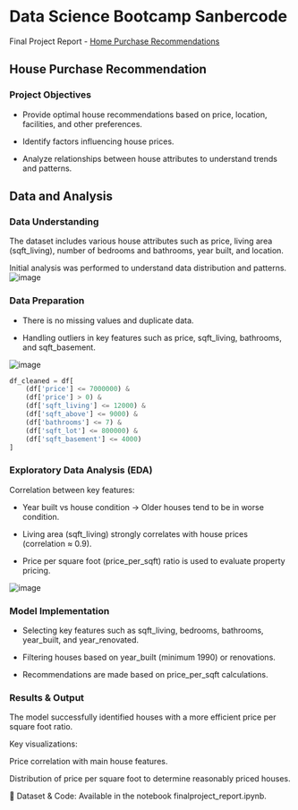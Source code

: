 # Data Science Bootcamp Sanbercode

Final Project Report - [Home Purchase Recommendations](https://github.com/culxe/sanber-datascience/blob/main/final%20project/Laporan%20Final%20Project%20Data%20Science.pdf)

## House Purchase Recommendation

### Project Objectives

- Provide optimal house recommendations based on price, location, facilities, and other preferences.

- Identify factors influencing house prices.

- Analyze relationships between house attributes to understand trends and patterns.

## Data and Analysis

### Data Understanding

The dataset includes various house attributes such as price, living area (sqft_living), number of bedrooms and bathrooms, year built, and location.

Initial analysis was performed to understand data distribution and patterns.
![image](https://github.com/user-attachments/assets/56a5249b-24ff-42b9-9dca-0e569d49502d)


### Data Preparation

- There is no missing values and duplicate data.

- Handling outliers in key features such as price, sqft_living, bathrooms, and sqft_basement.

![image](https://github.com/user-attachments/assets/34a9dbab-8426-4fd5-be1a-9b1605cf21bf)

```python
df_cleaned = df[
    (df['price'] <= 7000000) &
    (df['price'] > 0) &
    (df['sqft_living'] <= 12000) &
    (df['sqft_above'] <= 9000) &
    (df['bathrooms'] <= 7) &
    (df['sqft_lot'] <= 800000) &
    (df['sqft_basement'] <= 4000)
]
```


### Exploratory Data Analysis (EDA)

Correlation between key features:

- Year built vs house condition → Older houses tend to be in worse condition.

- Living area (sqft_living) strongly correlates with house prices (correlation ≈ 0.9).

- Price per square foot (price_per_sqft) ratio is used to evaluate property pricing.

![image](https://github.com/user-attachments/assets/0d63199e-5324-42b5-b280-9a3a2f4ecd86)


### Model Implementation

- Selecting key features such as sqft_living, bedrooms, bathrooms, year_built, and year_renovated.

- Filtering houses based on year_built (minimum 1990) or renovations.

- Recommendations are made based on price_per_sqft calculations.

### Results & Output

The model successfully identified houses with a more efficient price per square foot ratio.

Key visualizations:

Price correlation with main house features.

Distribution of price per square foot to determine reasonably priced houses.


📁 Dataset & Code: Available in the notebook finalproject_report.ipynb.
